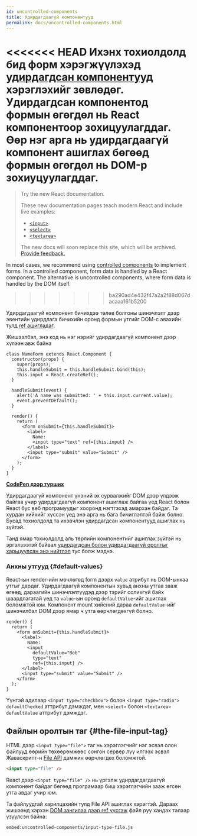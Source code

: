 ```yaml
---
id: uncontrolled-components
title: Удирдагдаагүй компонентууд
permalink: docs/uncontrolled-components.html
---
```


<<<<<<< HEAD
Ихэнх тохиолдолд бид форм хэрэгжүүлэхэд [удирдагдсан компонентууд](/docs/forms.html) хэрэглэхийг зөвлөдөг. Удирдагдсан компонентод формын өгөгдөл нь React компонентоор зохицуулагддаг. Өөр нэг арга нь удирдагдаагүй компонент ашиглах бөгөөд формын өгөгдөл нь DOM-р зохиуцуулагддаг.
=======
> Try the new React documentation.
> 
> These new documentation pages teach modern React and include live examples:
>
> - [`<input>`](https://beta.reactjs.org/reference/react-dom/components/input)
> - [`<select>`](https://beta.reactjs.org/reference/react-dom/components/select)
> - [`<textarea>`](https://beta.reactjs.org/reference/react-dom/components/textarea)
>
> The new docs will soon replace this site, which will be archived. [Provide feedback.](https://github.com/reactjs/reactjs.org/issues/3308)

In most cases, we recommend using [controlled components](/docs/forms.html#controlled-components) to implement forms. In a controlled component, form data is handled by a React component. The alternative is uncontrolled components, where form data is handled by the DOM itself.
>>>>>>> ba290ad4e432f47a2a2f88d067dacaaa161b5200

Удирдагдаагүй компонент бичихдээ төлөв болгоны шинэчлэлт дээр эвентийн удирдлага бичихийн оронд формын утгийг DOM-с авахийн тулд [ref ашигладаг](/docs/refs-and-the-dom.html).

Жишээлбэл, энэ код нь нэг нэрийг удирдагдаагүй компонент дээр хүлээн авж байна

```javascript{5,9,18}
class NameForm extends React.Component {
  constructor(props) {
    super(props);
    this.handleSubmit = this.handleSubmit.bind(this);
    this.input = React.createRef();
  }

  handleSubmit(event) {
    alert('A name was submitted: ' + this.input.current.value);
    event.preventDefault();
  }

  render() {
    return (
      <form onSubmit={this.handleSubmit}>
        <label>
          Name:
          <input type="text" ref={this.input} />
        </label>
        <input type="submit" value="Submit" />
      </form>
    );
  }
}
```

[**CodePen дээр турших**](https://codepen.io/gaearon/pen/WooRWa?editors=0010)

Удирдагдаагүй компонент үнэний эх сурвалжийг DOM дээр үлдээж байгаа учир удирдагдаагүй компонент ашиглаж байгаа үед React болон React бус веб програмуудыг хооронд нэгтгэхэд амархан байдаг. Та хурдан хийхийг хүссэн үед энэ арга нь бага бичиглэлтэй байж болно. Бусад тохиолдолд та ихэвчлэн удирдагдсан компонентууд ашиглах нь зүйтэй.

Танд ямар тохиолдолд аль төрлийн компонентийг ашиглах зүйтэй нь эргэлзээтэй байвал [удирдагдсан болон удирдагдаагүй оролтыг харьцуулсан энэ нийтлэл](https://goshakkk.name/controlled-vs-uncontrolled-inputs-react/) тус болж мэднэ.

### Анхны утгууд {#default-values}

React-ын render-ийн мѳчлѳгѳд form дээрх `value` атрибут нь DOM-ынхаа утгыг дардаг. Удирдагдаагүй компонентын хувьд анхны утгаа зааж өгөөд, дараагийн шинэчлэлтүүдэд дээр тэрийг солихгүй байх шаардлагатай үед та `value`-ын оронд `defaultValue`-ийг ашиглах боломжтой юм. Компонент mount хийсний дараа `defaultValue`-ийг шинэчилбэл DOM дээр ямар ч утга өөрчлөгдөхгүй болно.

```javascript{7}
render() {
  return (
    <form onSubmit={this.handleSubmit}>
      <label>
        Name:
        <input
          defaultValue="Bob"
          type="text"
          ref={this.input} />
      </label>
      <input type="submit" value="Submit" />
    </form>
  );
}
```

Үүнтэй адилаар `<input type="checkbox">` болон `<input type="radio">` `defaultChecked` аттрибут дэмждэг, мөн `<select>` болон `<textarea>` `defaultValue` аттрибут дэмждэг.

## Файлын оролтын таг {#the-file-input-tag}

HTML дээр `<input type="file">` таг нь хэрэглэгчийг нэг эсвэл олон файлууд өөрийн төхөөрөмжөөс сонгон сервер лүү илгээх эсвэл Жаваскрипт-н [File API](https://developer.mozilla.org/en-US/docs/Web/API/File/Using_files_from_web_applications) дамжин өөрчлөгдөх боломжтой.

```html
<input type="file" />
```

React дээр `<input type="file" />` нь үргэлж удирдагдагдаагүй компонент байдаг бөгөөд програмаар биш хэрэглэгчийн зааж өгсөн утга авдаг учир юм.

Та файлуудтай харилцахийн тулд File API ашиглах хэрэгтэй. Дараах жишээнд хэрхэн [DOM зангилаа дээр ref үүсгэж](/docs/refs-and-the-dom.html) файл руу хандах талаар үзүүлсэн байна:

`embed:uncontrolled-components/input-type-file.js`

[](codepen://uncontrolled-components/input-type-file)

